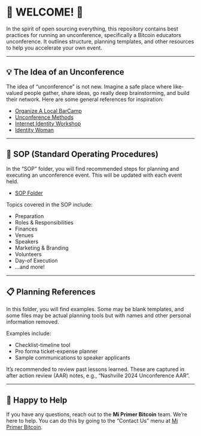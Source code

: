 # 🎉 WELCOME! 🎉

In the spirit of open sourcing everything, this repository contains best practices for running an unconference, specifically a Bitcoin educators unconference. It outlines structure, planning templates, and other resources to help you accelerate your own event.

---

## 💡 The Idea of an Unconference
The idea of “unconference” is not new. Imagine a safe place where like-valued people gather, share ideas, go really deep brainstorming, and build their network. Here are some general references for inspiration:

- [Organize A Local BarCamp](http://barcamp.org/w/page/404135/OrganizeALocalBarCamp)
- [Unconference Methods](https://unconference.net/methods-2/)
- [Internet Identity Workshop](https://internetidentityworkshop.com/)
- [Identity Woman](https://identitywoman.net/)

---

## 📝 SOP (Standard Operating Procedures)
In the “SOP” folder, you will find recommended steps for planning and executing an unconference event. This will be updated with each event held.

- [SOP Folder](https://github.com/MyFirstBitcoin/OS-Everything/tree/main/Unconference/SOP)

Topics covered in the SOP include:
- Preparation
- Roles & Responsibilities
- Finances
- Venues
- Speakers
- Marketing & Branding
- Volunteers
- Day-of Execution
- ...and more!

---

## 📋 Planning References
In this folder, you will find examples. Some may be blank templates, and some files may be actual planning tools but with names and other personal information removed.

Examples include:
- Checklist-timeline tool
- Pro forma ticket-expense planner
- Sample communications to speaker applicants

It’s recommended to review past lessons learned. These are captured in after action review (AAR) notes, e.g., “Nashville 2024 Unconference AAR”.

---

## 🙌 Happy to Help
If you have any questions, reach out to the **Mi Primer Bitcoin** team. We’re here to help. You can do this by going to the “Contact Us” menu at [Mi Primer Bitcoin](https://myfirstbitcoin.io/).

